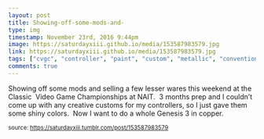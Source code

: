 ```yaml
---
layout: post
title: Showing-off-some-mods-and-
type: img
timestamp: November 23rd, 2016 9:44pm
image: https://saturdayxiii.github.io/media/153587983579.jpg
link: https://saturdayxiii.github.io/media/153587983579.jpg
tags: ["cvgc", "controller", "paint", "custom", "metallic", "convention", "edmonton", "alberta", "nait", "retro", "championships", "classic", "sega", "ninetendo", "nes", "snes", "gens"]
comments: true
---
```


Showing off some mods and selling a few lesser wares this weekend at the Classic  Video Game Championships at NAIT.  3 months prep and I couldn’t come up with any creative customs for my controllers, so I just gave them some shiny colors.  Now I want to do a whole Genesis 3 in copper.
 
  
<small>source: https://saturdayxiii.tumblr.com/post/153587983579</small>